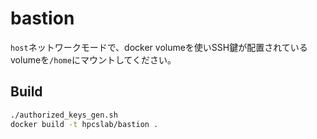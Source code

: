 # bastion

`host`ネットワークモードで、docker volumeを使いSSH鍵が配置されているvolumeを`/home`にマウントしてください。

## Build

```sh
./authorized_keys_gen.sh
docker build -t hpcslab/bastion .
```
